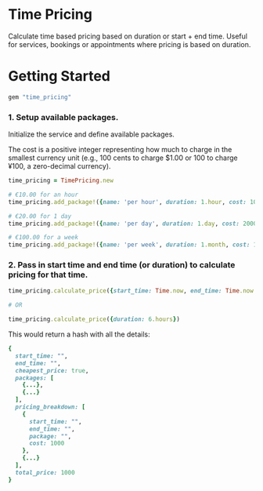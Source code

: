 # Time Pricing

Calculate time based pricing based on duration or start + end time. Useful for services, bookings or appointments where pricing is based on duration. 

# Getting Started

```ruby
gem "time_pricing"
```


### 1. Setup available packages.

Initialize the service and define available packages. 

The cost is a positive integer representing how much to charge in the smallest currency unit (e.g., 100 cents to charge $1.00 or 100 to charge ¥100, a zero-decimal currency).

``` ruby
time_pricing = TimePricing.new

# €10.00 for an hour
time_pricing.add_package!({name: 'per hour', duration: 1.hour, cost: 1000})

# €20.00 for 1 day
time_pricing.add_package!({name: 'per day', duration: 1.day, cost: 2000})

# €100.00 for a week
time_pricing.add_package!({name: 'per week', duration: 1.month, cost: 100000})
```


### 2. Pass in start time and end time (or duration) to calculate pricing for that time. 

``` ruby
time_pricing.calculate_price({start_time: Time.now, end_time: Time.now + 6.hours})

# OR

time_pricing.calculate_price({duration: 6.hours})
```

This would return a hash with all the details:

``` ruby
{
  start_time: "",
  end_time: "",
  cheapest_price: true,
  packages: [
    {...},
    {...}
  ],
  pricing_breakdown: [
    {
      start_time: "",
      end_time: "",
      package: "",
      cost: 1000
    },
    {...} 
  ],
  total_price: 1000
}
```


